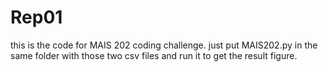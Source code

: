 # Rep01
this is the code for MAIS 202 coding challenge.
just put MAIS202.py in the same folder with those two csv files and run it to get the result figure.
